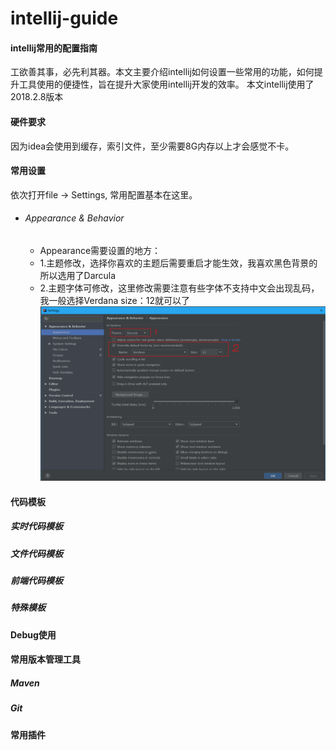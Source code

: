 # intellij-guide
#### intellij常用的配置指南
工欲善其事，必先利其器。本文主要介绍intellij如何设置一些常用的功能，如何提升工具使用的便捷性，旨在提升大家使用intellij开发的效率。
本文intellij使用了2018.2.8版本

#### 硬件要求
因为idea会使用到缓存，索引文件，至少需要8G内存以上才会感觉不卡。

#### 常用设置
依次打开file -> Settings, 常用配置基本在这里。
- ###### Appearance & Behavior
  - Appearance需要设置的地方： 
  - 1.主题修改，选择你喜欢的主题后需要重启才能生效，我喜欢黑色背景的所以选用了Darcula
  - 2.主题字体可修改，这里修改需要注意有些字体不支持中文会出现乱码，我一般选择Verdana size：12就可以了
![theme](resources/1.png "theme")

#### 代码模板
##### 实时代码模板
##### 文件代码模板
##### 前端代码模板
##### 特殊模板

#### Debug使用

#### 常用版本管理工具
##### Maven
##### Git
##### 

#### 常用插件